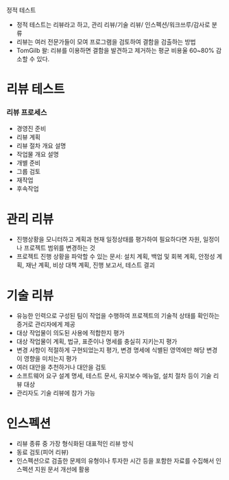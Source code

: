 정적 테스트

- 정적 테스트는 리뷰라고 하고, 관리 리뷰/기술 리뷰/ 인스펙션/워크쓰루/감사로 분류
- 리뷰는 여러 전문가들이 모여 프로그램을 검토하여 결함을 검출하는 방법
- TomGilb 왈: 리뷰를 이용하면 결함을 발견하고 제거하는 평균 비용울 60~80% 감소할 수 있다.

# 리뷰 테스트

### 리뷰 프로세스
- 경영진 준비
- 리뷰 계획
- 리뷰 절차 개요 설명
- 작업물 개요 설명
- 개별 준비
- 그룹 검토
- 재작업
- 후속작업

# 관리 리뷰
- 진행상황을 모니터하고 계획과 현재 일정상태를 평가하여 필요하다면 자원, 일정이나 프로젝트 범위를 변경하는 것
- 프로젝트 진행 상황을 파악할 수 있는 문서: 설치 계획, 백업 및 회복 계획, 안정성 계획, 재난 계획, 비상 대책 계획, 진행 보고서, 테스트 결괴

# 기술 리뷰
- 유능한 인력으로 구성된 팀이 작업을 수행하여 프로젝트의 기술적 상태를 확인하는 증거로 관리자에게 제공
- 대상 작업물이 의도된 사용에 적합한지 평가
- 대상 작업물이 계획, 법규, 표준이나 명세를 충실히 지키는지 평가
- 변경 사항이 적절하게 구현되었는지 평가, 변경 명세에 식별된 영역에만 해당 변경이 영향을 미치는지 평가
- 여러 대안을 추천하거나 대안을 검토
- 소프트웨어 요구 설계 명세, 테스트 문서, 유지보수 메뉴얼, 설치 절차 등이 기술 리뷰 대상
- 관리자도 기술 리뷰에 참가 가능

# 인스펙션
- 리뷰 종류 중 가장 형식화된 대표적인 리뷰 방식
- 동료 검토(피어 리뷰)
- 인스펙션으로 검출한 문제의 유형이나 투자한 시간 등을 포함한 자료를 수집해서 인스펙션 지원 문서 개선에 활용

